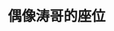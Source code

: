 ---
layout: post
category: ebay_photo
album: ebay
title: 偶像涛哥的座位
message: 偶像涛哥的座位
smallImage: /images/ebay/18small.jpg
largeImage: /images/ebay/18large.jpg
---